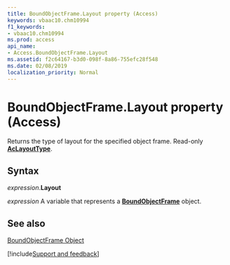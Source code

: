 ```yaml
---
title: BoundObjectFrame.Layout property (Access)
keywords: vbaac10.chm10994
f1_keywords:
- vbaac10.chm10994
ms.prod: access
api_name:
- Access.BoundObjectFrame.Layout
ms.assetid: f2c64167-b3d0-098f-8a86-755efc28f548
ms.date: 02/08/2019
localization_priority: Normal
---
```



# BoundObjectFrame.Layout property (Access)

Returns the type of layout for the specified object frame. Read-only  **[AcLayoutType](Access.AcLayoutType.md)**.


## Syntax

_expression_.**Layout**

_expression_ A variable that represents a **[BoundObjectFrame](Access.BoundObjectFrame.md)** object.


## See also


[BoundObjectFrame Object](Access.BoundObjectFrame.md)

[!include[Support and feedback](~/includes/feedback-boilerplate.md)]